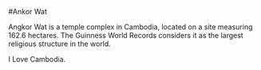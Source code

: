 #Ankor Wat
Angkor Wat is a temple complex in Cambodia, located on a site measuring 162.6 hectares. The Guinness World Records considers it as the largest religious structure in the world.
I Love Cambodia.